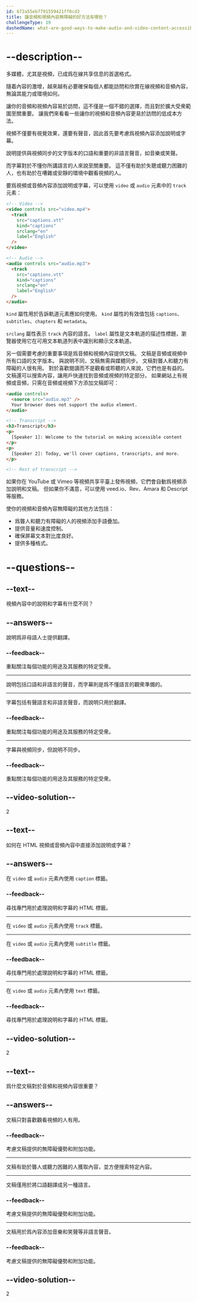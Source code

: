 ```yaml
---
id: 672a55eb7791559421ff0cd3
title: 讓音頻和視頻內容無障礙的好方法有哪些？
challengeType: 19
dashedName: what-are-good-ways-to-make-audio-and-video-content-accessible
---
```


# --description--

多媒體，尤其是視頻，已成爲在線共享信息的首選格式。

隨着內容的激增，越來越有必要確保每個人都能訪問和欣賞在線視頻和音頻內容，無論其能力或環境如何。

讓你的音頻和視頻內容易於訪問，這不僅是一個不錯的選擇，而且對於擴大受衆範圍至關重要。 讓我們來看看一些讓你的視頻和音頻內容更易於訪問的低成本方法。

視頻不僅要有視覺效果，還要有聲音，因此首先要考慮爲視頻內容添加說明或字幕。

說明提供與視頻同步的文字版本的口語和重要的非語言聲音，如音樂或笑聲。

而字幕對於不懂你所講語言的人來說至關重要。 這不僅有助於失聰或聽力困難的人，也有助於在嘈雜或安靜的環境中觀看視頻的人。

要爲視頻或音頻內容添加說明或字幕，可以使用 `video` 或 `audio` 元素中的 `track` 元素：

```html
<!-- Video -->
<video controls src="video.mp4">
  <track
    src="captions.vtt" 
    kind="captions"
    srclang="en"
    label="English" 
  />
</video>

<!-- Audio -->
<audio controls src="audio.mp3">
  <track
    src="captions.vtt"
    kind="captions"
    srclang="en"
    label="English"
  />
</audio>
```

`kind` 屬性用於告訴軌道元素應如何使用。 `kind` 屬性的有效值包括 `captions`、`subtitles`、`chapters` 和 `metadata`。

`srclang` 屬性表示 `track` 內容的語言。 `label` 屬性是文本軌道的描述性標題，瀏覽器使用它在可用文本軌道列表中識別和顯示文本軌道。

另一個需要考慮的重要事項是爲音頻和視頻內容提供文稿。 文稿是音頻或視頻中所有口語的文字版本。 與說明不同，文稿無需與媒體同步。 文稿對聾人和聽力有障礙的人很有用。 對於喜歡閱讀而不是觀看或聆聽的人來說，它們也是有益的。 文稿還可以搜索內容，讓用戶快速找到音頻或視頻的特定部分。 如果網站上有視頻或音頻，只需在音頻或視頻下方添加文稿即可：

```html
<audio controls>
  <source src="audio.mp3" />
  Your browser does not support the audio element.
</audio>

<!-- Transcript -->
<h3>Transcript</h3>
<p>
  [Speaker 1]: Welcome to the tutorial on making accessible content
</p>
<p>
  [Speaker 2]: Today, we'll cover captions, transcripts, and more.
</p>

<!-- Rest of transcript -->
```

如果你在 YouTube 或 Vimeo 等視頻共享平臺上發佈視頻，它們會自動爲視頻添加說明和文稿。 但如果你不滿意，可以使用 veed.io、Rev、Amara 和 Descript 等服務。

使你的視頻和音頻內容無障礙的其他方法包括：

- 爲聾人和聽力有障礙的人的視頻添加手語疊加。
- 提供音量和速度控制。
- 確保屏幕文本對比度良好。
- 提供多種格式。

# --questions--

## --text--

視頻內容中的說明和字幕有什麼不同？

## --answers--

說明爲非母語人士提供翻譯。

### --feedback--

重點關注每個功能的用途及其服務的特定受衆。

---

說明包括口語和非語言的聲音，而字幕則是爲不懂語言的觀衆準備的。

---

字幕包括有聲語言和非語言聲音，而說明只用於翻譯。

### --feedback--

重點關注每個功能的用途及其服務的特定受衆。

---

字幕與視頻同步，但說明不同步。

### --feedback--

重點關注每個功能的用途及其服務的特定受衆。

## --video-solution--

2

## --text--

如何在 HTML 視頻或音頻內容中直接添加說明或字幕？

## --answers--

在 `video` 或 `audio` 元素內使用 `caption` 標籤。

### --feedback--

尋找專門用於處理說明和字幕的 HTML 標籤。

---

在 `video` 或 `audio` 元素內使用 `track` 標籤。

---

在 `video` 或 `audio` 元素內使用 `subtitle` 標籤。

### --feedback--

尋找專門用於處理說明和字幕的 HTML 標籤。

---

在 `video` 或 `audio` 元素內使用 `text` 標籤。

### --feedback--

尋找專門用於處理說明和字幕的 HTML 標籤。

## --video-solution--

2

## --text--

爲什麼文稿對於音頻和視頻內容很重要？

## --answers--

文稿只對喜歡觀看視頻的人有用。

### --feedback--

考慮文稿提供的無障礙優勢和附加功能。

---

文稿有助於聾人或聽力困難的人獲取內容，並方便搜索特定內容。

---

文稿僅用於將口語翻譯成另一種語言。

### --feedback--

考慮文稿提供的無障礙優勢和附加功能。

---

文稿用於爲內容添加音樂和笑聲等非語言聲音。

### --feedback--

考慮文稿提供的無障礙優勢和附加功能。

## --video-solution--

2
